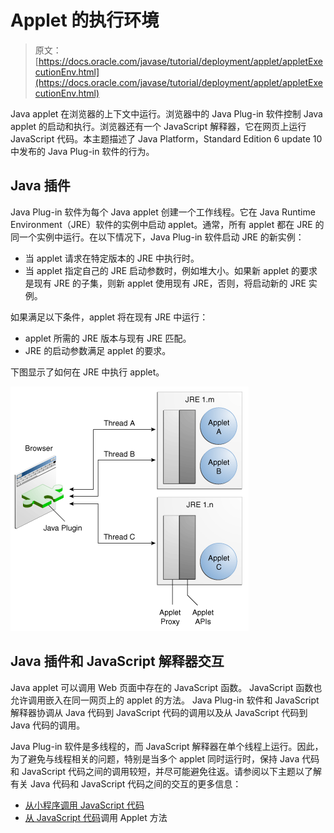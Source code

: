 # Applet 的执行环境

> 原文： [https://docs.oracle.com/javase/tutorial/deployment/applet/appletExecutionEnv.html](https://docs.oracle.com/javase/tutorial/deployment/applet/appletExecutionEnv.html)

Java applet 在浏览器的上下文中运行。浏览器中的 Java Plug-in 软件控制 Java applet 的启动和执行。浏览器还有一个 JavaScript 解释器，它在网页上运行 JavaScript 代码。本主题描述了 Java Platform，Standard Edition 6 update 10 中发布的 Java Plug-in 软件的行为。

## Java 插件

Java Plug-in 软件为每个 Java applet 创建一个工作线程。它在 Java Runtime Environment（JRE）软件的实例中启动 applet。通常，所有 applet 都在 JRE 的同一个实例中运行。在以下情况下，Java Plug-in 软件启动 JRE 的新实例：

*   当 applet 请求在特定版本的 JRE 中执行时。
*   当 applet 指定自己的 JRE 启动参数时，例如堆大小。如果新 applet 的要求是现有 JRE 的子集，则新 applet 使用现有 JRE，否则，将启动新的 JRE 实例。

如果满足以下条件，applet 将在现有 JRE 中运行：

*   applet 所需的 JRE 版本与现有 JRE 匹配。
*   JRE 的启动参数满足 applet 的要求。

下图显示了如何在 JRE 中执行 applet。

![This is a picture of the Java Plug-in running applets on different JRE versions.](img/6187f0633c5caef78d3410aeb64fad64.jpg)

## Java 插件和 JavaScript 解释器交互

Java applet 可以调用 Web 页面中存在的 JavaScript 函数。 JavaScript 函数也允许调用嵌入在同一网页上的 applet 的方法。 Java Plug-in 软件和 JavaScript 解释器协调从 Java 代码到 JavaScript 代码的调用以及从 JavaScript 代码到 Java 代码的调用。

Java Plug-in 软件是多线程的，而 JavaScript 解释器在单个线程上运行。因此，为了避免与线程相关的问题，特别是当多个 applet 同时运行时，保持 Java 代码和 JavaScript 代码之间的调用较短，并尽可能避免往返。请参阅以下主题以了解有关 Java 代码和 JavaScript 代码之间的交互的更多信息：

*   [从小程序调用 JavaScript 代码](../applet/invokingJavaScriptFromApplet.html)
*   [从 JavaScript 代码](../applet/invokingAppletMethodsFromJavaScript.html)调用 Applet 方法